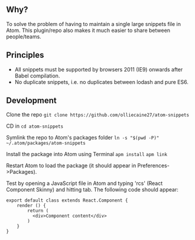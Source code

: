 ## Why?

To solve the problem of having to maintain a single large snippets file in Atom. This plugin/repo also makes it much easier to share between people/teams.

## Principles

- All snippets must be supported by browsers 2011 (IE9) onwards after Babel compilation.
- No duplicate snippets, i.e. no duplicates between lodash and pure ES6.

## Development

Clone the repo
`git clone https://github.com/olliecaine27/atom-snippets`

CD in
`cd atom-snippets`

Symlink the repo to Atom's packages folder
`ln -s "$(pwd -P)" ~/.atom/packages/atom-snippets`

Install the package into Atom using Terminal
`apm install`
`apm link`

Restart Atom to load the package (it should appear in Preferences->Packages).

Test by opening a JavaScript file in Atom and typing 'rcs' (React Component Skinny) and hitting tab. The following code should appear:

```import React from 'react'
export default class extends React.Component {
    render () {
        return (
          <div>Component content</div>
        )
    }
}
```
